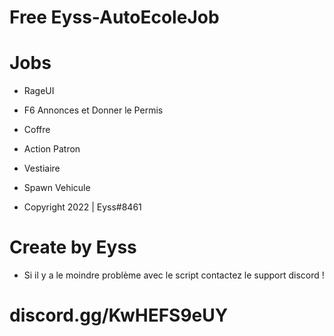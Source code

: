 # Free Eyss-AutoEcoleJob 

# Jobs

- RageUI
- F6 Annonces et Donner le Permis 
- Coffre
- Action Patron
- Vestiaire
- Spawn Vehicule


- Copyright 2022 | Eyss#8461

# Create by Eyss 

- Si il y a le moindre problème avec le script contactez le support discord !

# discord.gg/KwHEFS9eUY

